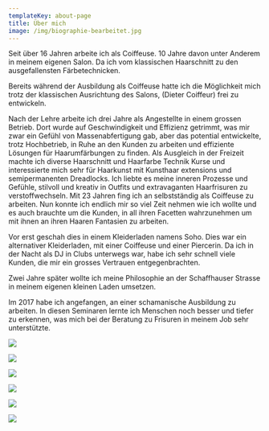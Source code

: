 ```yaml
---
templateKey: about-page
title: Über mich
image: /img/biographie-bearbeitet.jpg
---
```

Seit über 16 Jahren arbeite ich als Coiffeuse. 10 Jahre davon unter Anderem in meinem eigenen Salon. Da ich vom klassischen Haarschnitt zu den ausgefallensten Färbetechnicken.

Bereits während der Ausbildung als Coiffeuse hatte ich die Möglichkeit mich trotz der klassischen Ausrichtung des Salons, (Dieter Coiffeur) frei zu entwickeln.

Nach der Lehre arbeite ich drei Jahre als Angestellte in einem grossen Betrieb. Dort wurde auf Geschwindigkeit und Effizienz getrimmt, was mir zwar ein Gefühl von Massenabfertigung gab, aber das potential entwickelte, trotz Hochbetrieb, in Ruhe an den Kunden zu arbeiten und effiziente Lösungen für Haarumfärbungen zu finden. Als Ausgleich in der Freizeit machte ich diverse Haarschnitt und Haarfarbe Technik Kurse und interessierte mich sehr für Haarkunst mit Kunsthaar extensions und semipermanenten Dreadlocks. Ich liebte es meine inneren Prozesse und Gefühle, stilvoll und kreativ in Outfits und extravaganten Haarfrisuren zu verstoffwechseln. Mit 23 Jahren fing ich an selbstständig als Coiffeuse zu arbeiten. Nun konnte ich endlich mir so viel Zeit nehmen wie ich wollte und es auch brauchte um die Kunden, in all ihren Facetten wahrzunehmen um mit ihnen an ihren Haaren Fantasien zu arbeiten.

Vor erst geschah dies in einem Kleiderladen namens Soho. Dies war ein alternativer Kleiderladen, mit einer Coiffeuse und einer Piercerin. Da ich in der Nacht als DJ in Clubs unterwegs war, habe ich sehr schnell viele Kunden, die mir ein grosses Vertrauen entgegenbrachten.

Zwei Jahre später wollte ich meine Philosophie an der Schaffhauser Strasse in meinem eigenen kleinen Laden umsetzen.

Im 2017 habe ich angefangen, an einer schamanische Ausbildung zu arbeiten. In diesen Seminaren lernte ich Menschen noch besser und tiefer zu erkennen, was mich bei der Beratung zu Frisuren in meinem Job sehr unterstützte.

![](/img/haircore_sws_386023_0.jpg)

![](/img/haircore_sws_386023_13.jpg)

![](/img/haircore_sws_386023_4_.jpg)

![](/img/haircore_sws_386023_4_1.jpg)

![](/img/haircore_sws_386023_4_2.jpg)

![](/img/haircore_sws_386023_4_4.jpg)
